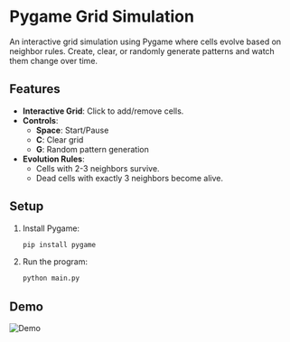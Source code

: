 # Pygame Grid Simulation

An interactive grid simulation using Pygame where cells evolve based on neighbor rules. Create, clear, or randomly generate patterns and watch them change over time.

## Features

- **Interactive Grid**: Click to add/remove cells.
- **Controls**:
  - **Space**: Start/Pause
  - **C**: Clear grid
  - **G**: Random pattern generation
- **Evolution Rules**:
  - Cells with 2-3 neighbors survive.
  - Dead cells with exactly 3 neighbors become alive.

## Setup

1. Install Pygame:
   ```bash
   pip install pygame
    ```
2. Run the program:
    ```bash
    python main.py
    ```
## Demo

![Demo](demo/demo.gif)